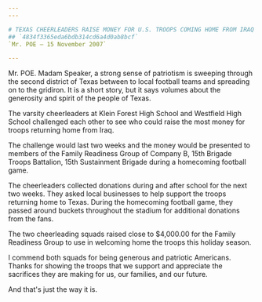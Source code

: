 ```yaml
---
---

# TEXAS CHEERLEADERS RAISE MONEY FOR U.S. TROOPS COMING HOME FROM IRAQ
## `4834f3365eda6bdb314cd6a4d0ab8bcf`
`Mr. POE — 15 November 2007`

---
```



Mr. POE. Madam Speaker, a strong sense of patriotism is sweeping 
through the second district of Texas between to local football teams 
and spreading on to the gridiron. It is a short story, but it says 
volumes about the generosity and spirit of the people of Texas.

The varsity cheerleaders at Klein Forest High School and Westfield 
High School challenged each other to see who could raise the most money 
for troops returning home from Iraq.

The challenge would last two weeks and the money would be presented 
to members of the Family Readiness Group of Company B, 15th Brigade 
Troops Battalion, 15th Sustainment Brigade during a homecoming football 
game.

The cheerleaders collected donations during and after school for the 
next two weeks. They asked local businesses to help support the troops 
returning home to Texas. During the homecoming football game, they 
passed around buckets throughout the stadium for additional donations 
from the fans.

The two cheerleading squads raised close to $4,000.00 for the Family 
Readiness Group to use in welcoming home the troops this holiday 
season.

I commend both squads for being generous and patriotic Americans. 
Thanks for showing the troops that we support and appreciate the 
sacrifices they are making for us, our families, and our future.

And that's just the way it is.
